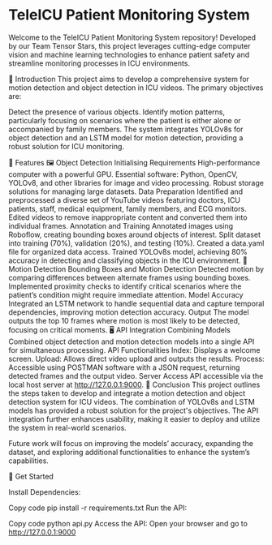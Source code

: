 # TeleICU Patient Monitoring System
 Welcome to the TeleICU Patient Monitoring System repository! Developed by our Team Tensor Stars, this project leverages cutting-edge computer vision and machine learning technologies to enhance patient safety and streamline monitoring processes in ICU environments.

📄 Introduction This project aims to develop a comprehensive system for motion detection and object detection in ICU videos. The primary objectives are:

Detect the presence of various objects. Identify motion patterns, particularly focusing on scenarios where the patient is either alone or accompanied by family members. The system integrates YOLOv8s for object detection and an LSTM model for motion detection, providing a robust solution for ICU monitoring.

🎯 Features 🖼 Object Detection Initialising Requirements High-performance computer with a powerful GPU. Essential software: Python, OpenCV, YOLOv8, and other libraries for image and video processing. Robust storage solutions for managing large datasets. Data Preparation Identified and preprocessed a diverse set of YouTube videos featuring doctors, ICU patients, staff, medical equipment, family members, and ECG monitors. Edited videos to remove inappropriate content and converted them into individual frames. Annotation and Training Annotated images using Roboflow, creating bounding boxes around objects of interest. Split dataset into training (70%), validation (20%), and testing (10%). Created a data.yaml file for organized data access. Trained YOLOv8s model, achieving 80% accuracy in detecting and classifying objects in the ICU environment. 🏃 Motion Detection Bounding Boxes and Motion Detection Detected motion by comparing differences between alternate frames using bounding boxes. Implemented proximity checks to identify critical scenarios where the patient’s condition might require immediate attention. Model Accuracy Integrated an LSTM network to handle sequential data and capture temporal dependencies, improving motion detection accuracy. Output The model outputs the top 10 frames where motion is most likely to be detected, focusing on critical moments. 🖥️ API Integration Combining Models Combined object detection and motion detection models into a single API for simultaneous processing. API Functionalities Index: Displays a welcome screen. Upload: Allows direct video upload and outputs the results. Process: Accessible using POSTMAN software with a JSON request, returning detected frames and the output video. Server Access API accessible via the local host server at http://127.0.0.1:9000. 🏁 Conclusion This project outlines the steps taken to develop and integrate a motion detection and object detection system for ICU videos. The combination of YOLOv8s and LSTM models has provided a robust solution for the project's objectives. The API integration further enhances usability, making it easier to deploy and utilize the system in real-world scenarios.

Future work will focus on improving the models’ accuracy, expanding the dataset, and exploring additional functionalities to enhance the system’s capabilities.

🚀 Get Started

Install Dependencies:

Copy code pip install -r requirements.txt Run the API:

Copy code python api.py Access the API: Open your browser and go to http://127.0.0.1:9000
